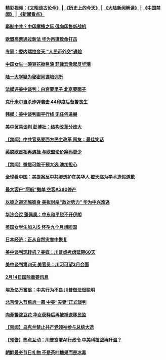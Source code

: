 #### 精彩视频：[《文昭谈古论今》](http://45.76.195.252/wenzhao) | [《历史上的今天》](http://45.76.195.252/today-in-history) | [《大陆新闻解读》](http://45.76.195.252/ntdtv-comedy) | [《中国禁闻》](http://45.76.195.252/ntdtv-news) | [《新闻看点》](http://45.76.195.252/news-insight) 

 #### [牵制中共？中印摩擦之际 俄向印售新战机](../pages/prog202/a102512540.md?t=02150937) 

#### [欧盟高票通过新法  华为再遭致命打击](../pages/prog202/a102512527.md?t=02150937) 

#### [专家：委内瑞拉变天 “人民币外交”遇险](../pages/prog202/a102512511.md?t=02150937) 

#### [中国女生一碗豆花掀巨浪 菲律宾激起反华潮](../pages/prog202/a102512461.md?t=02150937) 

#### [陆一大学疑为秘密间谍培训所](../pages/prog202/a102512393.md?t=02150937) 

#### [法媒评美中谈判：白宫要里子 北京要面子](../pages/prog202/a102512413.md?t=02150937) 

#### [克什米尔自杀炸弹袭击 44印度后备警丧生](../pages/prog202/a102512334.md?t=02150937) 

#### [韩媒：美中谈判画平行线 无任何进展](../pages/prog202/a102512337.md?t=02150937) 


#### [美中贸易谈判 彭博社：结构改革分歧大](../pages/prog202/a102512157.md?t=02150937) 

#### [【禁闻】中共官员要西方民主改革 网友：最佳笑话](../pages/prog202/a102512097.md?t=02150937) 

#### [英脱欧首相再遇挫 与欧盟论价筹码更少](../pages/prog202/a102512099.md?t=02150937) 

#### [【禁闻】微信可能干预大选 澳加担心](../pages/prog202/a102512108.md?t=02150937) 

#### [全球看中国：美提案反中共渗透护在美华人 翟天临为学术造假道歉](../pages/prog202/a102512102.md?t=02150937) 

#### [最大客户“阿航”撤单 空客A380停产](../pages/prog202/a102512033.md?t=02150937) 

#### [以彼之道还施彼身 美拟封杀“敌对势力” 华为中兴难逃](../pages/prog202/a102511935.md?t=02150937) 

#### [华沙会议 蓬佩奥：中东和平绕不开伊朗](../pages/prog202/a102511954.md?t=02150937) 

#### [英国女学生加入IS 怀孕九个月想回国](../pages/prog202/a102511941.md?t=02150937) 


#### [日本经济：正从自然灾害中恢复](../pages/prog202/a102511822.md?t=02150937) 

#### [美中谈判现转机？美媒：川普或考虑延期60天](../pages/prog202/a102511793.md?t=02150937) 

#### [美中谈判第四天 美官员：川习可望3月会面](../pages/prog202/a102511785.md?t=02150937) 

#### [2月14日国际重要讯息](../pages/prog202/a102511773.md?t=02150937) 

#### [埃及亿万富翁：中共行为不良 川普做法很聪明](../pages/prog202/a102511537.md?t=02150937) 

#### [北京情人节尴尬一幕 中美“夫妻”正式谈判](../pages/prog202/a102511668.md?t=02150937) 

#### [向菲警泼豆花 华女获释后再被捕送移民监](../pages/prog202/a102511602.md?t=02150937) 


#### [【禁闻】乌克兰禁止共产党领袖参与总统大选](../pages/prog202/a102511532.md?t=02150937) 

#### [【预告】热点互动：川普签署AI行政令 中美科技战再升温？](../pages/prog202/a102511521.md?t=02150937) 

#### [朝鲜最夯节日礼物 不是茶叶糖果而是冰毒](../pages/prog202/a102511219.md?t=02150937) 

